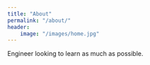 ```yaml
---
title: "About"
permalink: "/about/"
header:
    image: "/images/home.jpg"
---
```


Engineer looking to learn as much as possible.